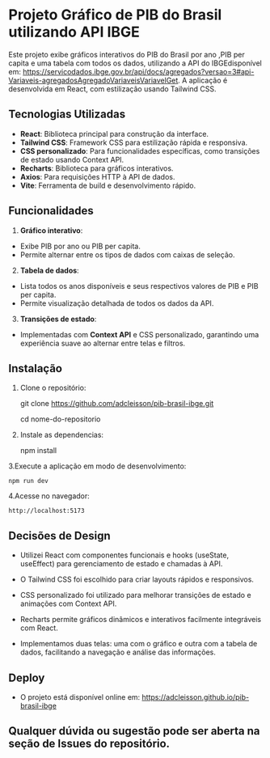 
# Projeto Gráfico de PIB do Brasil utilizando API IBGE

Este projeto exibe gráficos interativos do PIB do Brasil por ano ,PIB per capita e uma tabela com todos os dados, utilizando a API do IBGEdisponível em: https://servicodados.ibge.gov.br/api/docs/agregados?versao=3#api-Variaveis-agregadosAgregadoVariaveisVariavelGet. A aplicação é desenvolvida em React, com estilização usando Tailwind CSS.

## Tecnologias Utilizadas

- **React**: Biblioteca principal para construção da interface.
- **Tailwind CSS**: Framework CSS para estilização rápida e responsiva.
- **CSS personalizado**: Para funcionalidades específicas, como transições de estado usando Context API.
- **Recharts**: Biblioteca para gráficos interativos.
- **Axios**: Para requisições HTTP à API de dados.
- **Vite**: Ferramenta de build e desenvolvimento rápido.

## Funcionalidades

1. **Gráfico interativo**: 
- Exibe PIB por ano ou PIB per capita.
- Permite alternar entre os tipos de dados com caixas de seleção.

2. **Tabela de dados**: 
- Lista todos os anos disponíveis e seus respectivos valores de PIB e PIB per capita.
- Permite visualização detalhada de todos os dados da API.

3. **Transições de estado**: 
- Implementadas com **Context API** e CSS personalizado, garantindo uma experiência suave ao alternar entre telas e filtros.

## Instalação

1. Clone o repositório:
   
    git clone https://github.com/adcleisson/pib-brasil-ibge.git
   
    cd nome-do-repositorio

2. Instale as dependencias:

    npm install

3.Execute a aplicação em modo de desenvolvimento:

    npm run dev

4.Acesse no navegador:

    http://localhost:5173

## Decisões de Design

- Utilizei React com componentes funcionais e hooks (useState, useEffect) para gerenciamento de estado e chamadas à API.

-    O Tailwind CSS foi escolhido para criar layouts rápidos e responsivos.

  -  CSS personalizado foi utilizado para melhorar transições de estado e animações com Context API.

   - Recharts permite gráficos dinâmicos e interativos facilmente integráveis com React.

   - Implementamos duas telas: uma com o gráfico e outra com a tabela de dados, facilitando a navegação e análise das informações.

## Deploy

- O projeto está disponível online em:
    https://adcleisson.github.io/pib-brasil-ibge

## Qualquer dúvida ou sugestão pode ser aberta na seção de Issues do repositório.
